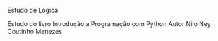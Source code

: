 Estudo de Lógica

Estudo do livro Introdução a Programação com Python
Autor Nilo Ney Coutinho Menezes
